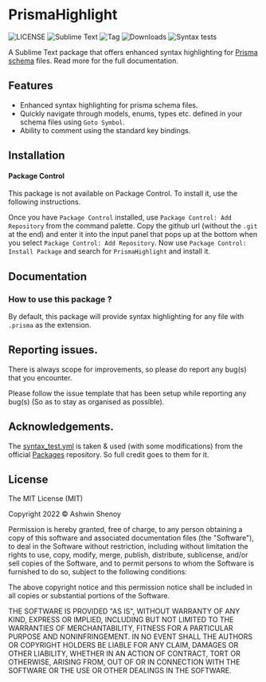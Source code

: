 # PrismaHighlight

![LICENSE](https://img.shields.io/badge/LICENSE-MIT-green?style=for-the-badge) ![Sublime Text](https://img.shields.io/badge/ST-Build%204126+-orange?style=for-the-badge&logo=sublime-text) ![Tag](https://img.shields.io/github/v/tag/Sublime-Instincts/PrismaHighlight?style=for-the-badge&logo=github&sort=semver) ![Downloads](https://img.shields.io/packagecontrol/dt/PrismaHighlight?style=for-the-badge)
![Syntax tests](https://img.shields.io/github/workflow/status/Sublime-Instincts/PrismaHighlight/syntax_test?color=green&label=Syntax%20Tests&logo=github&logoColor=white&style=for-the-badge)

A Sublime Text package that offers enhanced syntax highlighting for [Prisma schema](https://www.prisma.io/docs/concepts/components/prisma-schema) files. Read more for the full documentation.

## Features

- Enhanced syntax highlighting for prisma schema files.
- Quickly navigate through models, enums, types etc. defined in your schema files using `Goto Symbol`.
- Ability to comment using the standard key bindings.

## Installation

#### Package Control
This package is not available on Package Control. To install it, use the following instructions.

Once you have `Package Control` installed, use `Package Control: Add Repository` from the command palette. Copy the github url (without the `.git` at the end) and enter it into the input panel that pops up at the bottom when you select `Package Control: Add Repository`. Now use `Package Control: Install Package` and search for `PrismaHighlight` and install it.

## Documentation

### How to use this package ?

By default, this package will provide syntax highlighting for any file with `.prisma` as the extension.

## Reporting issues.

There is always scope for improvements, so please do report any bug(s) that you encounter.

Please follow the issue template that has been setup while reporting any bug(s) (So as to stay as organised as possible).

## Acknowledgements.

The [syntax_test.yml](https://github.com/Sublime-Instincts/PrismaHighlight/.github/workflows/syntax_test.yml) is taken & used (with some modifications) from the official [Packages](https://github.com/sublimehq/Packages) repository. So full credit goes to them for it.

## License
The MIT License (MIT)

Copyright 2022 &copy; Ashwin Shenoy

Permission is hereby granted, free of charge, to any person obtaining a copy of this software and associated documentation files (the "Software"), to deal in the Software without restriction, including without limitation the rights to use, copy, modify, merge, publish, distribute, sublicense, and/or sell copies of the Software, and to permit persons to whom the Software is furnished to do so, subject to the following conditions:

The above copyright notice and this permission notice shall be included in all copies or substantial portions of the Software.

THE SOFTWARE IS PROVIDED "AS IS", WITHOUT WARRANTY OF ANY KIND, EXPRESS OR IMPLIED, INCLUDING BUT NOT LIMITED TO THE WARRANTIES OF MERCHANTABILITY, FITNESS FOR A PARTICULAR PURPOSE AND NONINFRINGEMENT. IN NO EVENT SHALL THE AUTHORS OR COPYRIGHT HOLDERS BE LIABLE FOR ANY CLAIM, DAMAGES OR OTHER LIABILITY, WHETHER IN AN ACTION OF CONTRACT, TORT OR OTHERWISE, ARISING FROM, OUT OF OR IN CONNECTION WITH THE SOFTWARE OR THE USE OR OTHER DEALINGS IN THE SOFTWARE.
